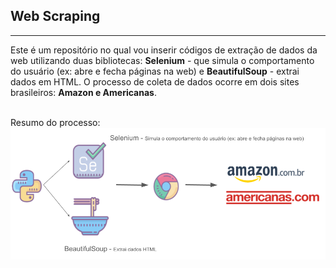<h2>Web Scraping</h2>
<hr>

Este é um repositório no qual vou inserir códigos de extração de dados da web utilizando duas bibliotecas: <b> Selenium</b> - 
que simula o comportamento do usuário (ex: abre e fecha páginas na web) e <b> BeautifulSoup</b> - extrai dados em HTML.
O processo de coleta de dados ocorre em dois sites brasileiros: <b> Amazon e Americanas</b>.

<br>
Resumo do processo:
<img class="img-int-text" src="https://github.com/rafaelalorenzini/web_scraping/blob/main/web_scraping.png?raw=true"></a>